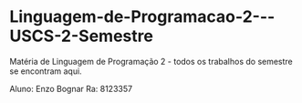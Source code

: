 # Linguagem-de-Programacao-2---USCS-2-Semestre

Matéria de Linguagem de Programação 2 - todos os trabalhos do semestre se encontram aqui.

Aluno: Enzo Bognar
Ra: 8123357
